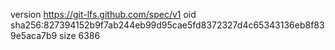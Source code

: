 version https://git-lfs.github.com/spec/v1
oid sha256:827394152b9f7ab244eb99d95cae5fd8372327d4c65343136eb8f839e5aca7b9
size 6386
